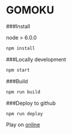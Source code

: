 # GOMOKU

###Install

node > 6.0.0

```bash
npm install
```

###Locally development

```bash
npm start
```

###Build

```bash
npm run build
```

###Deploy to github

```bash
npm run deploy
```

Play on [online](https://sunyanan891114.github.io/gomoku/)
